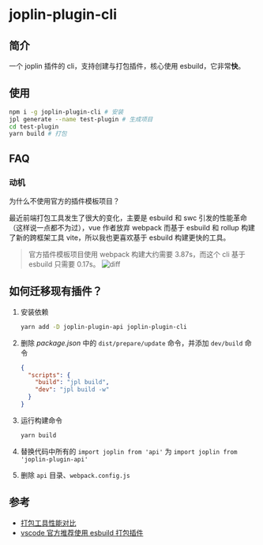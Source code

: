 # joplin-plugin-cli

## 简介

一个 joplin 插件的 cli，支持创建与打包插件，核心使用 esbuild，它非常**快**。

## 使用

```sh
npm i -g joplin-plugin-cli # 安装
jpl generate --name test-plugin # 生成项目
cd test-plugin
yarn build # 打包
```

## FAQ

### 动机

为什么不使用官方的插件模板项目？

最近前端打包工具发生了很大的变化，主要是 esbuild 和 swc 引发的性能革命（这样说一点都不为过），vue 作者放弃 webpack 而基于 esbuild 和 rollup 构建了新的跨框架工具 vite，所以我也更喜欢基于 esbuild 构建更快的工具。

> 官方插件模板项目使用 webpack 构建大约需要 3.87s，而这个 cli 基于 esbuild 只需要 0.17s。
> ![diff](/images/diff.png)

## 如何迁移现有插件？

1. 安装依赖

   ```sh
   yarn add -D joplin-plugin-api joplin-plugin-cli
   ```

2. 删除 _package.json_ 中的 `dist/prepare/update` 命令，并添加 `dev/build` 命令

   ```json
   {
     "scripts": {
       "build": "jpl build",
       "dev": "jpl build -w"
     }
   }
   ```

3. 运行构建命令

   ```sh
   yarn build
   ```

4. 替换代码中所有的 `import joplin from 'api'` 为 `import joplin from 'joplin-plugin-api'`
5. 删除 `api` 目录、`webpack.config.js`

## 参考

- [打包工具性能对比](https://esbuild.github.io/)
- [vscode 官方推荐使用 esbuild 打包插件](https://code.visualstudio.com/api/working-with-extensions/bundling-extension)
